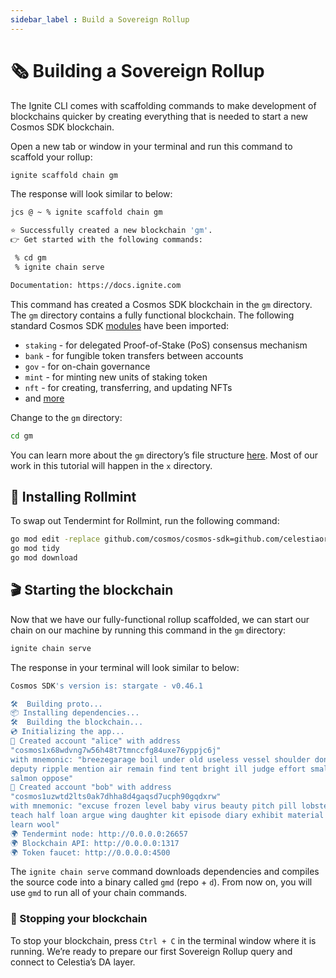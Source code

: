```yaml
---
sidebar_label : Build a Sovereign Rollup
---
```


# 🗞 Building a Sovereign Rollup

The Ignite CLI comes with scaffolding commands to make development of
blockchains quicker by creating everything that is needed to start a new
Cosmos SDK blockchain.

Open a new tab or window in your terminal and run this command to scaffold your rollup:

```bash
ignite scaffold chain gm
```

The response will look similar to below:

```bash
jcs @ ~ % ignite scaffold chain gm

⭐️ Successfully created a new blockchain 'gm'.
👉 Get started with the following commands:

 % cd gm
 % ignite chain serve

Documentation: https://docs.ignite.com
```

This command has created a Cosmos SDK blockchain in the `gm` directory. The
`gm` directory contains a fully functional blockchain. The following standard
Cosmos SDK [modules](https://docs.cosmos.network/master/modules/) have been
imported:

- `staking` - for delegated Proof-of-Stake (PoS) consensus mechanism
- `bank` - for fungible token transfers between accounts
- `gov` - for on-chain governance
- `mint` - for minting new units of staking token
- `nft` - for creating, transferring, and updating NFTs
- and [more](https://docs.cosmos.network/master/architecture/adr-043-nft-module.html)

Change to the `gm` directory:

```bash
cd gm
```

You can learn more about the `gm` directory’s file structure [here](https://docs.ignite.com/guide/hello#blockchain-directory-structure).
Most of our work in this tutorial will happen in the `x` directory.

## 💎 Installing Rollmint

To swap out Tendermint for Rollmint, run the following command:

```bash
go mod edit -replace github.com/cosmos/cosmos-sdk=github.com/celestiaorg/cosmos-sdk-rollmint@v0.46.1-rollmint-v0.4.0
go mod tidy
go mod download
```

## 🎬 Starting the blockchain

Now that we have our fully-functional rollup scaffolded, we can start our chain
on our machine by running this command in the `gm` directory:

```bash
ignite chain serve
```

The response in your terminal will look similar to below:

```bash
Cosmos SDK's version is: stargate - v0.46.1

🛠️  Building proto...
📦 Installing dependencies...
🛠️  Building the blockchain...
💿 Initializing the app...
🙂 Created account "alice" with address
"cosmos1x68wdvng7w56h48t7tmnccfg84uxe76yppjc6j"
with mnemonic: "breezegarage boil under old useless vessel shoulder donkey
deputy ripple mention air remain find tent bright ill judge effort small lazy
salmon oppose"
🙂 Created account "bob" with address
"cosmos1uzwtd2lts0ak7dhha8d4gaqsd7ucph90gqdxrw"
with mnemonic: "excuse frozen level baby virus beauty pitch pill lobster argue
teach half loan argue wing daughter kit episode diary exhibit material fortune
learn wool"
🌍 Tendermint node: http://0.0.0.0:26657
🌍 Blockchain API: http://0.0.0.0:1317
🌍 Token faucet: http://0.0.0.0:4500
```

The `ignite chain serve` command downloads dependencies and compiles the source
code into a binary called `gmd` (repo + `d`). From now on, you will use `gmd`
to run all of your chain commands.

### 🛑 Stopping your blockchain

To stop your blockchain, press `Ctrl + C` in the terminal window where it is
running. We’re ready to prepare our first Sovereign Rollup query and connect to
Celestia’s DA layer.
